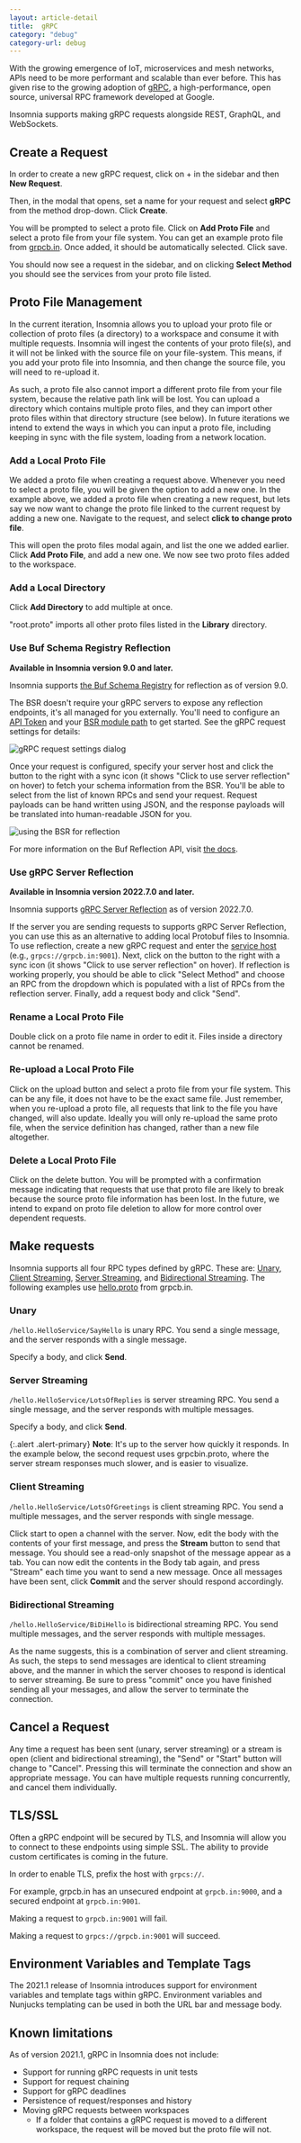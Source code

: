 ```yaml
---
layout: article-detail
title:  gRPC
category: "debug"
category-url: debug
---
```


With the growing emergence of IoT, microservices and mesh networks, APIs need to be more performant and scalable than ever before. This has given rise to the growing adoption of [gRPC](https://grpc.io/), a high-performance, open source, universal RPC framework developed at Google.

Insomnia supports making gRPC requests alongside REST, GraphQL, and WebSockets.

## Create a Request

In order to create a new gRPC request, click on + in the sidebar and then **New Request**.

Then, in the modal that opens, set a name for your request and select **gRPC** from the method drop-down. Click **Create**.

You will be prompted to select a proto file. Click on **Add Proto File** and select a proto file from your file system. You can get an example proto file from [grpcb.in](https://grpcb.in/). Once added, it should be automatically selected. Click save.

You should now see a request in the sidebar, and on clicking **Select Method** you should see the services from your proto file listed.

## Proto File Management

In the current iteration, Insomnia allows you to upload your proto file or collection of proto files (a directory) to a workspace and consume it with multiple requests. Insomnia will ingest the contents of your proto file(s), and it will not be linked with the source file on your file-system. This means, if you add your proto file into Insomnia, and then change the source file, you will need to re-upload it.

As such, a proto file also cannot import a different proto file from your file system, because the relative path link will be lost. You can upload a directory which contains multiple proto files, and they can import other proto files within that directory structure (see below). In future iterations we intend to extend the ways in which you can input a proto file, including keeping in sync with the file system, loading from a network location.

### Add a Local Proto File

We added a proto file when creating a request above. Whenever you need to select a proto file, you will be given the option to add a new one. In the example above, we added a proto file when creating a new request, but lets say we now want to change the proto file linked to the current request by adding a new one. Navigate to the request, and select **click to change proto file**.

This will open the proto files modal again, and list the one we added earlier. Click **Add Proto File**, and add a new one. We now see two proto files added to the workspace.

### Add a Local Directory

Click **Add Directory** to add multiple at once.

"root.proto" imports all other proto files listed in the **Library** directory.

### Use Buf Schema Registry Reflection

**Available in Insomnia version 9.0 and later.**

Insomnia supports [the Buf Schema Registry](https://buf.build/docs/bsr/introduction) for reflection as of version 9.0.

The BSR doesn't require your gRPC servers to expose any reflection endpoints, it's all managed for you externally. You'll need to configure an [API Token](https://buf.build/docs/bsr/authentication) and your [BSR module path](https://buf.build/docs/bsr/module/manage) to get started. See the gRPC request settings for details:

![gRPC request settings dialog](../assets/images/grpc-bsr-settings.png)

Once your request is configured, specify your server host and click the button to the right with a sync icon (it shows "Click to use server reflection" on hover) to fetch your schema information from the BSR. You'll be able to select from the list of known RPCs and send your request. Request payloads can be hand written using JSON, and the response payloads will be translated into human-readable JSON for you.

![using the BSR for reflection](../assets/images/grpc-bsr-inspect.gif)

For more information on the Buf Reflection API, visit [the docs](https://buf.build/docs/bsr/reflection/overview).

### Use gRPC Server Reflection

**Available in Insomnia version 2022.7.0 and later.**

Insomnia supports [gRPC Server Reflection](https://github.com/grpc/grpc/blob/master/doc/server-reflection.md) as of version 2022.7.0.

If the server you are sending requests to supports gRPC Server Reflection, you can use this as an alternative to adding local Protobuf files to Insomnia. To use reflection, create a new gRPC request and enter the [service host](#tlsssl) (e.g., `grpcs://grpcb.in:9001`). Next, click on the button to the right with a sync icon (it shows "Click to use server reflection" on hover). If reflection is working properly, you should be able to click "Select Method" and choose an RPC from the dropdown which is populated with a list of RPCs from the reflection server. Finally, add a request body and click "Send".

### Rename a Local Proto File

Double click on a proto file name in order to edit it. Files inside a directory cannot be renamed.

### Re-upload a Local Proto File

Click on the upload button and select a proto file from your file system. This can be any file, it does not have to be the exact same file. Just remember, when you re-upload a proto file, all requests that link to the file you have changed, will also update. Ideally you will only re-upload the same proto file, when the service definition has changed, rather than a new file altogether.

### Delete a Local Proto File

Click on the delete button. You will be prompted with a confirmation message indicating that requests that use that proto file are likely to break because the source proto file information has been lost. In the future, we intend to expand on proto file deletion to allow for more control over dependent requests.

## Make requests

Insomnia supports all four RPC types defined by gRPC. These are: [Unary](https://grpc.io/docs/what-is-grpc/core-concepts/#unary-rpc), [Client Streaming](https://grpc.io/docs/what-is-grpc/core-concepts/#client-streaming-rpc), [Server Streaming](https://grpc.io/docs/what-is-grpc/core-concepts/#server-streaming-rpc), and [Bidirectional Streaming](https://grpc.io/docs/what-is-grpc/core-concepts/#bidirectional-streaming-rpc). The following examples use [hello.proto](https://github.com/moul/pb/blob/master/hello/hello.proto) from grpcb.in.

### Unary

`/hello.HelloService/SayHello` is unary RPC. You send a single message, and the server responds with a single message.

Specify a body, and click **Send**.

### Server Streaming

`/hello.HelloService/LotsOfReplies` is server streaming RPC. You send a single message, and the server responds with multiple messages.

Specify a body, and click **Send**.

{:.alert .alert-primary}
**Note**: It's up to the server how quickly it responds. In the example below, the second request uses grpcbin.proto, where the server stream responses much slower, and is easier to visualize.

### Client Streaming

`/hello.HelloService/LotsOfGreetings` is client streaming RPC. You send a multiple messages, and the server responds with single message.

Click start to open a channel with the server. Now, edit the body with the contents of your first message, and press the **Stream** button to send that message. You should see a read-only snapshot of the message appear as a tab. You can now edit the contents in the Body tab again, and press "Stream" each time you want to send a new message. Once all messages have been sent, click **Commit** and the server should respond accordingly.

### Bidirectional Streaming

`/hello.HelloService/BiDiHello` is bidirectional streaming RPC. You send multiple messages, and the server responds with multiple messages.

As the name suggests, this is a combination of server and client streaming. As such, the steps to send messages are identical to client streaming above, and the manner in which the server chooses to respond is identical to server streaming. Be sure to press "commit" once you have finished sending all your messages, and allow the server to terminate the connection.

## Cancel a Request

Any time a request has been sent (unary, server streaming) or a stream is open (client and bidirectional streaming), the "Send" or "Start" button will change to "Cancel". Pressing this will terminate the connection and show an appropriate message. You can have multiple requests running concurrently, and cancel them individually.

## TLS/SSL

Often a gRPC endpoint will be secured by TLS, and Insomnia will allow you to connect to these endpoints using simple SSL. The ability to provide custom certificates is coming in the future.

In order to enable TLS, prefix the host with `grpcs://`.

For example, grpcb.in has an unsecured endpoint at `grpcb.in:9000`, and a secured endpoint at `grpcb.in:9001`.

Making a request to `grpcb.in:9001` will fail.

Making a request to `grpcs://grpcb.in:9001` will succeed.

## Environment Variables and Template Tags

The 2021.1 release of Insomnia introduces support for environment variables and template tags within gRPC. Environment variables and Nunjucks templating can be used in both the URL bar and message body.

## Known limitations

As of version 2021.1, gRPC in Insomnia does not include:

* Support for running gRPC requests in unit tests
* Support for request chaining
* Support for gRPC deadlines
* Persistence of request/responses and history
* Moving gRPC requests between workspaces
  * If a folder that contains a gRPC request is moved to a different workspace, the request will be moved but the proto file will not.
